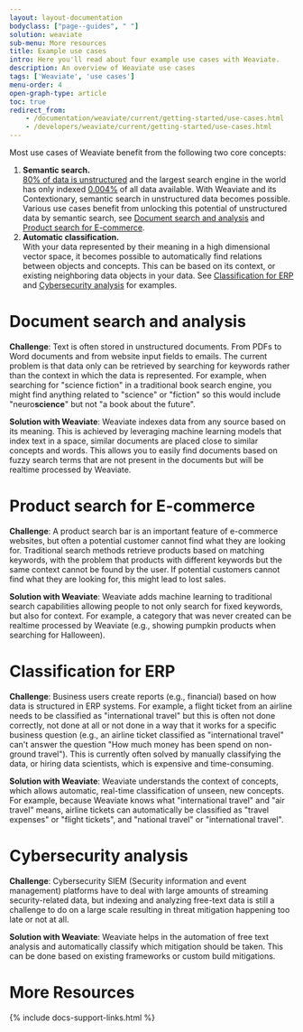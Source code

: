 ```yaml
---
layout: layout-documentation
bodyclass: ["page--guides", " "]
solution: weaviate
sub-menu: More resources
title: Example use cases
intro: Here you'll read about four example use cases with Weaviate.
description: An overview of Weaviate use cases 
tags: ['Weaviate', 'use cases']
menu-order: 4
open-graph-type: article
toc: true
redirect_from:
    - /documentation/weaviate/current/getting-started/use-cases.html
    - /developers/weaviate/current/getting-started/use-cases.html
---
```


Most use cases of Weaviate benefit from the following two core concepts: 
1. **Semantic search.**\
  [80% of data is unstructured](https://www.forbes.com/sites/forbestechcouncil/2019/01/29/the-80-blind-spot-are-you-ignoring-unstructured-organizational-data/) and the largest search engine in the world has only indexed [0.004%](https://www.seeker.com/how-much-of-the-internet-is-hidden-1792697912.html) of all data available. With Weaviate and its Contextionary, semantic search in unstructured data becomes possible. Various use cases benefit from unlocking this potential of unstructured data by semantic search, see [Document search and analysis](#document-search-and-analysis) and [Product search for E-commerce](#product-search-for-e-commerce).
2. **Automatic classification.**\
   With your data represented by their meaning in a high dimensional vector space, it becomes possible to automatically find relations between objects and concepts. This can be based on its context, or existing neighboring data objects in your data. See [Classification for ERP](#classification-for-erp) and [Cybersecurity analysis](#cybersecurity-analysis) for examples.

# Document search and analysis

**Challenge**: Text is often stored in unstructured documents. From PDFs to Word documents and from website input fields to emails. The current problem is that data only can be retrieved by searching for keywords rather than the context in which the data is represented. For example, when searching for "science fiction" in a traditional book search engine, you might find anything related to "science" or "fiction" so this would include "neuro**science**" but not "a book about the future".

**Solution with Weaviate**: Weaviate indexes data from any source based on its meaning. This is achieved by leveraging machine learning models that index text in a space, similar documents are placed close to similar concepts and words. This allows you to easily find documents based on fuzzy search terms that are not present in the documents but will be realtime processed by Weaviate.

# Product search for E-commerce

**Challenge**: A product search bar is an important feature of e-commerce websites, but often a potential customer cannot find what they are looking for. Traditional search methods retrieve products based on matching keywords, with the problem that products with different keywords but the same context cannot be found by the user. If potential customers cannot find what they are looking for, this might lead to lost sales.  

**Solution with Weaviate**: Weaviate adds machine learning to traditional search capabilities allowing people to not only search for fixed keywords, but also for context. For example, a category that was never created can be realtime processed by Weaviate (e.g., showing pumpkin products when searching for Halloween).

# Classification for ERP

**Challenge**: Business users create reports (e.g., financial) based on how data is structured in ERP systems. For example, a flight ticket from an airline needs to be classified as "international travel" but this is often not done correctly, not done at all or not done in a way that it works for a specific business question (e.g., an airline ticket classified as "international travel" can't answer the question "How much money has been spend on non-ground travel"). This is currently often solved by manually classifying the data, or hiring data scientists, which is expensive and time-consuming.

**Solution with Weaviate**: Weaviate understands the context of concepts, which allows automatic, real-time classification of unseen, new concepts. For example, because Weaviate knows what "international travel" and "air travel" means, airline tickets can automatically be classified as "travel expenses" or "flight tickets", and "national travel" or "international travel".

# Cybersecurity analysis

**Challenge**: Cybersecurity SIEM (Security information and event management) platforms have to deal with large amounts of streaming security-related data, but indexing and analyzing free-text data is still a challenge to do on a large scale resulting in threat mitigation happening too late or not at all.

**Solution with Weaviate**: Weaviate helps in the automation of free text analysis and automatically classify which mitigation should be taken. This can be done based on existing frameworks or custom build mitigations.


# More Resources

{% include docs-support-links.html %}